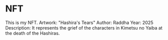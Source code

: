 # NFT
This is my NFT.
Artwork: "Hashira's Tears"
Author: Raddha
Year: 2025
Description: It represents the grief of the characters in Kimetsu no Yaiba at the death of the Hashiras.
